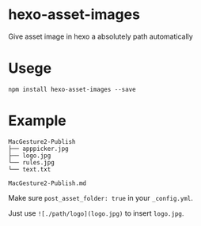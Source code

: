 # hexo-asset-images


Give asset image in hexo a absolutely path automatically

# Usege

```shell
npm install hexo-asset-images --save
```

# Example

```shell
MacGesture2-Publish
├── apppicker.jpg
├── logo.jpg
└── rules.jpg
└── text.txt

MacGesture2-Publish.md
```

Make sure `post_asset_folder: true` in your `_config.yml`.

Just use `![./path/logo](logo.jpg)` to insert `logo.jpg`.
